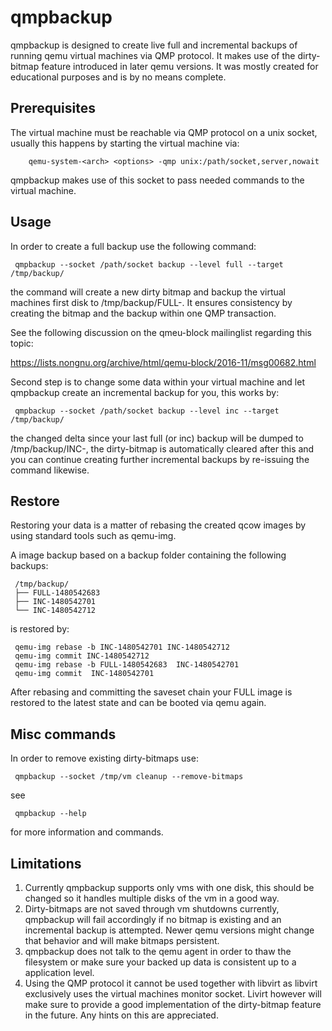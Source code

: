 qmpbackup
=========

qmpbackup is designed to create live full and incremental backups of running
qemu virtual machines via QMP protocol. It makes use of the dirty-bitmap
feature introduced in later qemu versions. It was mostly created for
educational purposes and is by no means complete.

Prerequisites
-------------

The virtual machine must be reachable via QMP protocol on a unix socket,
usually this happens by starting the virtual machine via:

```
    qemu-system-<arch> <options> -qmp unix:/path/socket,server,nowait
```

qmpbackup makes use of this socket to pass needed commands to the
virtual machine.

Usage
-----

In order to create a full backup use the following command:

```
 qmpbackup --socket /path/socket backup --level full --target /tmp/backup/
```

the command will create a new dirty bitmap and backup the virtual machines
first disk to /tmp/backup/FULL-<timestamp>. It ensures consistency by
creating the bitmap and the backup within one QMP transaction.

See the following discussion on the qmeu-block mailinglist regarding
this topic:

 https://lists.nongnu.org/archive/html/qemu-block/2016-11/msg00682.html

Second step is to change some data within your virtual machine and let
qmpbackup create an incremental backup for you, this works by:

```
 qmpbackup --socket /path/socket backup --level inc --target /tmp/backup/
```

the changed delta since your last full (or inc) backup will be dumped to
/tmp/backup/INC-<timestamp>, the dirty-bitmap is automatically cleared after
this and you can continue creating further incremental backups by re-issuing
the command likewise.

Restore
-------

Restoring your data is a matter of rebasing the created qcow images by
using standard tools such as qemu-img.

A image backup based on a backup folder containing the following backups:

```
 /tmp/backup/
 ├── FULL-1480542683
 ├── INC-1480542701
 └── INC-1480542712
```

is restored by:

```
 qemu-img rebase -b INC-1480542701 INC-1480542712
 qemu-img commit INC-1480542712
 qemu-img rebase -b FULL-1480542683  INC-1480542701
 qemu-img commit  INC-1480542701
```

After rebasing and committing the saveset chain your FULL image is restored to
the latest state and can be booted via qemu again.

Misc commands
-------------

In order to remove existing dirty-bitmaps use:

```
 qmpbackup --socket /tmp/vm cleanup --remove-bitmaps
```

see 

```
 qmpbackup --help 
```

for more information and commands.

Limitations
-----------

 1) Currently qmpbackup supports only vms with one disk, this should be changed
    so it handles multiple disks of the vm in a good way.
 2) Dirty-bitmaps are not saved through vm shutdowns currently, qmpbackup will
    fail accordingly if no bitmap is existing and an incremental backup is
    attempted. Newer qemu versions might change that behavior and will make
    bitmaps persistent.
 3) qmpbackup does not talk to the qemu agent in order to thaw the filesystem
    or make sure your backed up data is consistent up to a application level.
 4) Using the QMP protocol it cannot be used together with libvirt as libvirt
    exclusively uses the virtual machines monitor socket. Livirt however will
    make sure to provide a good implementation of the dirty-bitmap feature
    in the future. Any hints on this are appreciated.
